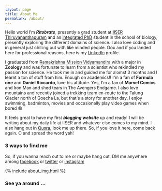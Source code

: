 ```yaml
---
layout: page
title: About Me
permalink: /about/
---
```


Hello world I'm ***Ritobrato***, presently a grad student at [IISER Thiruvananthapuram][iisertvm] and an [integrated PhD][iphd] student in the school of biology, presently exploring the different domains of science. I also love coding and in general just chilling out with like minded people. Ooo and if you landed here for professional reasons, here is my [LinkedIn][ld] profile.

I graduated from [Ramakrishna Mission Vidyamandira][rkmv] with a major in **Zoology** and was fortunate to learn from a scientist who rekindled my passion for science. He took me in and guided me for alomst 3 months and I learnt a ton of stuff from him. Enough on academics!! I'm a fan of **Formula one** and **Daniel Riccardo**, love his attitude. Yes, I'm a fan of **Marvel Comics** and Iron Man and shed tears in The Avengers Endgame. I also love mountains and recently joined a trekking team en-route to the Talung Glacier north of Goecha La, but that's a story for another day. I enjoy swimming, badminton, movies and occasionally play video games when bored 😅

It feels great to have my first ***blogging website*** up and ready! I will be writing about my daily life at IISER and whatever else comes to my mind. I also hang out in [Quora][quora], look me up there. So, if you love it here, come back again. O and spread the word yah!

### 3 ways to find me

So, if you wanna reach out to me or maybe hang out, DM me anywhere among [facebook][fb] or [twitter][tw] or [instagram][insta]

{% include about_img.html %}

### See ya around ...

[iisertvm]: https://www.iisertvm.ac.in/
[iphd]: https://www.iisertvm.ac.in/pages/iphd_programme
[rkmv]: http://vidyamandira.ac.in/
[ld]: https://www.linkedin.com/in/ritobrato-chatterjee-7424521a8/
[quora]: https://www.quora.com/profile/Ritobrato-Chatterjee
[fb]: https://www.facebook.com/ritobrato.chatterjee.1/
[tw]: https://twitter.com/Ritochatt1
[insta]: https://www.instagram.com/ritobratochatterjee/
